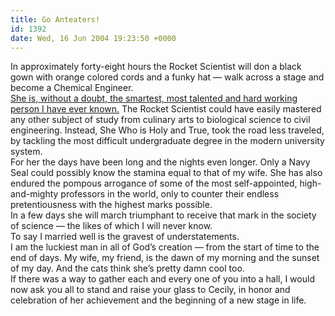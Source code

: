 ```yaml
---
title: Go Anteaters!
id: 1392
date: Wed, 16 Jun 2004 19:23:50 +0000
---
```


In approximately forty-eight hours the Rocket Scientist will don a black gown with orange colored cords and a funky hat — walk across a stage and become a Chemical Engineer.  
[She is, without a doubt, the smartest, most talented and hard working person I have ever known.](http://www.airbagindustries.com/archives/002494.php) The Rocket Scientist could have easily mastered any other subject of study from culinary arts to biological science to civil engineering. Instead, She Who is Holy and True, took the road less traveled, by tackling the most difficult undergraduate degree in the modern university system.  
 For her the days have been long and the nights even longer. Only a Navy Seal could possibly know the stamina equal to that of my wife. She has also endured the pompous arrogance of some of the most self-appointed, high-and-mighty professors in the world, only to counter their endless pretentiousness with the highest marks possible.  
 In a few days she will march triumphant to receive that mark in the society of science — the likes of which I will never know.  
 To say I married well is the gravest of understatements.  
 I am the luckiest man in all of God’s creation — from the start of time to the end of days. My wife, my friend, is the dawn of my morning and the sunset of my day. And the cats think she’s pretty damn cool too.  
 If there was a way to gather each and every one of you into a hall, I would now ask you all to stand and raise your glass to Cecily, in honor and celebration of her achievement and the beginning of a new stage in life.


